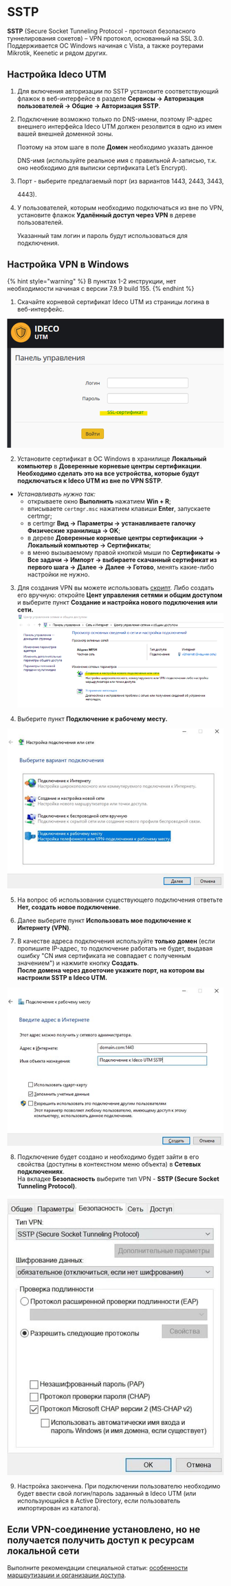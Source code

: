 # SSTP

**SSTP** \(Secure Socket Tunneling Protocol - протокол безопасного туннелирования сокетов\) – VPN протокол, основанный на SSL 3.0. Поддерживается ОС Windows начиная с Vista, а также роутерами Mikrotik, Keenetic и рядом других.

## Настройка Ideco UTM

1. Для включения авторизации по SSTP установите соответствующий флажок в веб-интерфейсе в разделе **Сервисы -&gt; Авторизация пользователей -&gt; Общие -&gt; Авторизация SSTP**.
2. Подключение возможно только по DNS-имени, поэтому IP-адрес внешнего интерфейса Ideco UTM должен резолвится в одно из имен вашей внешней доменной зоны.  

   Поэтому на этом шаге в поле **Домен** необходимо указать данное

   DNS-имя \(используйте реальное имя с правильной А-записью, т.к. оно необходимо для выписки сертификата Let’s Encrypt\).

3. Порт - выберите предлагаемый порт \(из вариантов 1443, 2443, 3443,

   4443\).

4. У пользователей, которым необходимо подключаться из вне по VPN, установите флажок **Удалённый доступ через VPN** в дереве пользователей.  

   Указанный там логин и пароль будут использоваться для подключения.

## Настройка VPN в Windows

{% hint style="warning" %}
В пунктах 1-2 инструкции, нет необходимости начиная с версии 7.9.9 build 155.
{% endhint %}

1. Скачайте корневой сертификат Ideco UTM из страницы логина в веб-интерфейс.

![](../../../../.gitbook/assets/11239500.png)

2. Установите сертификат в ОС Windows в хранилище **Локальный компьютер** в **Доверенные корневые центры сертификации**.  
**Необходимо сделать это на все устройства, которые будут подключаться к Ideco UTM из вне по VPN SSTP**_._

* _Устанавливать нужно так:_  
  * открываете окно **Выполнить** нажатием **Win + R**;  
  * вписываете `certmgr.msc` нажатием клавиши **Enter**, запускаете certmgr;  
  * в certmgr **Вид -&gt; Параметры -&gt; устанавливаете галочку Физические хранилища -&gt; OK**;  
  * в дереве **Доверенные корневые центры сертификации -&gt; Локальный компьютер -&gt; Сертификаты**;  
  * в меню вызываемому правой кнопкой мыши по **Сертификаты -&gt; Все задачи -&gt; Импорт -&gt; выбираете скачанный сертификат из первого шага -&gt; Далее -&gt; Далее -&gt; Готово**, менять какие-либо настройки не нужно.  

3. Для создания VPN вы можете использовать [скрипт](skript_avtomaticheskogo_sozdaniya_polzovatelskikh_podklyuchenii_po_sstp.md). Либо создать его вручную: откройте **Цент управления сетями и общим доступом** и выберите пункт **Создание и настройка нового подключения или сети.**  
![](../../../../.gitbook/assets/11239499.png)

4. Выберите пункт **Подключение к рабочему месту.**

![](../../../../.gitbook/assets/11239502.jpg)

5. На вопрос об использовании существующего подключения ответьте **Нет, создать новое подключение**.

6. Далее выберите пункт **Использовать мое подключение к Интернету \(VPN\)**.

7. В качестве адреса подключения используйте **только** **домен** \(если пропишите IP-адрес, то подключение работать не будет, выдавая ошибку "CN имя сертификата не совпадает с полученным значением"\) и нажмите кнопку **Создать**.  
**После домена через двоеточие укажите порт, на котором вы настроили SSTP в Ideco UTM.**

![](../../../../.gitbook/assets/16842763.jpg)

8. Подключение будет создано и необходимо будет зайти в его свойства \(доступны в контекстном меню объекта\) в **Сетевых подключениях**.  
На вкладке **Безопасность** выберите тип VPN - **SSTP \(Secure Socket Tunneling Protocol\)**.

![](../../../../.gitbook/assets/24936449.jpg)

9. Настройка закончена. При подключении пользователю необходимо будет ввести свой логин/пароль заданный в Ideco UTM \(или использующийся в Active Directory, если пользователь импортирован из каталога\).

## Если VPN-соединение установлено, но не получается получить доступ к ресурсам локальной сети

Выполните рекомендации специальной статьи: [особенности маршрутизации и организации доступа](../features.md).

